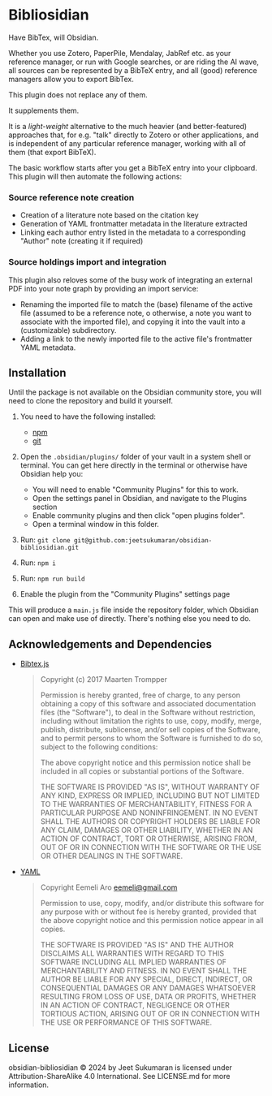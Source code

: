 # Bibliosidian

Have BibTex, will Obsidian.

Whether you use Zotero, PaperPile, Mendalay, JabRef etc. as your reference manager, or run with Google searches, or are riding the AI wave, all sources can be represented by a BibTeX entry, and all (good) reference managers allow you to export BibTex.

This plugin does not replace any of them.

It supplements them.

It is a *light-weight* alternative to the much heavier (and better-featured) approaches that, for e.g. "talk" directly to Zotero or other applications, and is independent of any particular reference manager, working with all of them (that export BibTeX).

The basic workflow starts after you get a BibTeX entry into your clipboard.
This plugin will then automate the following actions:


### Source reference note creation

- Creation of a literature note based on the citation key
- Generation of YAML frontmatter metadata in the literature extracted
- Linking each author entry listed in the metadata to a corresponding "Author" note (creating it if required)

### Source holdings import and integration

This plugin also reloves some of the busy work of integrating an external PDF into your note graph by providing an import service:

- Renaming the imported file to match the (base) filename of the active file (assumed to be a reference note, o otherwise, a note you want to associate with the imported file), and copying it into the vault into a (customizable) subdirectory.
- Adding a link to the newly imported file to the active file's frontmatter YAML metadata.

## Installation

Until the package is not available on the Obsidian community store, you will need
to clone the repository and build it yourself.

1. You need to have the following installed:

    - [npm](https://www.npmjs.com/)
    - [git](https://git-scm.com/)

2. Open the `.obsidian/plugins/` folder of your vault in a system shell or terminal.
   You can get here directly in the terminal or otherwise have Obsidian help you:
	- You will need to enable "Community Plugins" for this to work.
	- Open the settings panel in Obsidian, and navigate to the Plugins section
	- Enable community plugins and then click "open plugins folder".
	- Open a terminal window in this folder.
3. Run: `git clone git@github.com:jeetsukumaran/obsidian-bibliosidian.git`
4. Run: `npm i`
5. Run: `npm run build`
6. Enable the plugin from the "Community Plugins" settings page

This will produce a `main.js` file inside the repository folder, which Obsidian can open and make use of directly.
There's nothing else you need to do.

## Acknowledgements and Dependencies

- [Bibtex.js](https://github.com/digitalheir/bibtex-js)

    > Copyright (c) 2017 Maarten Trompper
    >
    > Permission is hereby granted, free of charge, to any person obtaining a copy
    > of this software and associated documentation files (the "Software"), to deal
    > in the Software without restriction, including without limitation the rights
    > to use, copy, modify, merge, publish, distribute, sublicense, and/or sell
    > copies of the Software, and to permit persons to whom the Software is
    > furnished to do so, subject to the following conditions:
    >
    > The above copyright notice and this permission notice shall be included in all
    > copies or substantial portions of the Software.
    >
    > THE SOFTWARE IS PROVIDED "AS IS", WITHOUT WARRANTY OF ANY KIND, EXPRESS OR
    > IMPLIED, INCLUDING BUT NOT LIMITED TO THE WARRANTIES OF MERCHANTABILITY,
    > FITNESS FOR A PARTICULAR PURPOSE AND NONINFRINGEMENT. IN NO EVENT SHALL THE
    > AUTHORS OR COPYRIGHT HOLDERS BE LIABLE FOR ANY CLAIM, DAMAGES OR OTHER
    > LIABILITY, WHETHER IN AN ACTION OF CONTRACT, TORT OR OTHERWISE, ARISING FROM,
    > OUT OF OR IN CONNECTION WITH THE SOFTWARE OR THE USE OR OTHER DEALINGS IN THE
    > SOFTWARE.

- [YAML](https://github.com/eemeli/yaml)

    > Copyright Eemeli Aro <eemeli@gmail.com>
    >
    > Permission to use, copy, modify, and/or distribute this software for any purpose
    > with or without fee is hereby granted, provided that the above copyright notice
    > and this permission notice appear in all copies.
    >
    > THE SOFTWARE IS PROVIDED "AS IS" AND THE AUTHOR DISCLAIMS ALL WARRANTIES WITH
    > REGARD TO THIS SOFTWARE INCLUDING ALL IMPLIED WARRANTIES OF MERCHANTABILITY AND
    > FITNESS. IN NO EVENT SHALL THE AUTHOR BE LIABLE FOR ANY SPECIAL, DIRECT,
    > INDIRECT, OR CONSEQUENTIAL DAMAGES OR ANY DAMAGES WHATSOEVER RESULTING FROM LOSS
    > OF USE, DATA OR PROFITS, WHETHER IN AN ACTION OF CONTRACT, NEGLIGENCE OR OTHER
    > TORTIOUS ACTION, ARISING OUT OF OR IN CONNECTION WITH THE USE OR PERFORMANCE OF
    > THIS SOFTWARE.

## License

obsidian-bibliosidian © 2024 by Jeet Sukumaran is licensed under Attribution-ShareAlike 4.0 International.
See LICENSE.md for more information.
